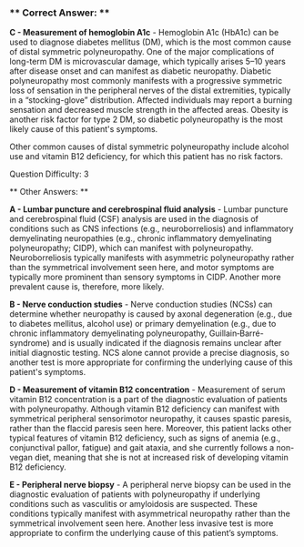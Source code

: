 ### ** Correct Answer: **

**C - Measurement of hemoglobin A1c** - Hemoglobin A1c (HbA1c) can be used to diagnose diabetes mellitus (DM), which is the most common cause of distal symmetric polyneuropathy. One of the major complications of long-term DM is microvascular damage, which typically arises 5–10 years after disease onset and can manifest as diabetic neuropathy. Diabetic polyneuropathy most commonly manifests with a progressive symmetric loss of sensation in the peripheral nerves of the distal extremities, typically in a “stocking-glove” distribution. Affected individuals may report a burning sensation and decreased muscle strength in the affected areas. Obesity is another risk factor for type 2 DM, so diabetic polyneuropathy is the most likely cause of this patient's symptoms.

Other common causes of distal symmetric polyneuropathy include alcohol use and vitamin B12 deficiency, for which this patient has no risk factors.

Question Difficulty: 3

** Other Answers: **

**A - Lumbar puncture and cerebrospinal fluid analysis** - Lumbar puncture and cerebrospinal fluid (CSF) analysis are used in the diagnosis of conditions such as CNS infections (e.g., neuroborreliosis) and inflammatory demyelinating neuropathies (e.g., chronic inflammatory demyelinating polyneuropathy; CIDP), which can manifest with polyneuropathy. Neuroborreliosis typically manifests with asymmetric polyneuropathy rather than the symmetrical involvement seen here, and motor symptoms are typically more prominent than sensory symptoms in CIDP. Another more prevalent cause is, therefore, more likely.

**B - Nerve conduction studies** - Nerve conduction studies (NCSs) can determine whether neuropathy is caused by axonal degeneration (e.g., due to diabetes mellitus, alcohol use) or primary demyelination (e.g., due to chronic inflammatory demyelinating polyneuropathy, Guillain‑Barré-syndrome) and is usually indicated if the diagnosis remains unclear after initial diagnostic testing. NCS alone cannot provide a precise diagnosis, so another test is more appropriate for confirming the underlying cause of this patient's symptoms.

**D - Measurement of vitamin B12 concentration** - Measurement of serum vitamin B12 concentration is a part of the diagnostic evaluation of patients with polyneuropathy. Although vitamin B12 deficiency can manifest with symmetrical peripheral sensorimotor neuropathy, it causes spastic paresis, rather than the flaccid paresis seen here. Moreover, this patient lacks other typical features of vitamin B12 deficiency, such as signs of anemia (e.g., conjunctival pallor, fatigue) and gait ataxia, and she currently follows a non-vegan diet, meaning that she is not at increased risk of developing vitamin B12 deficiency.

**E - Peripheral nerve biopsy** - A peripheral nerve biopsy can be used in the diagnostic evaluation of patients with polyneuropathy if underlying conditions such as vasculitis or amyloidosis are suspected. These conditions typically manifest with asymmetrical neuropathy rather than the symmetrical involvement seen here. Another less invasive test is more appropriate to confirm the underlying cause of this patient’s symptoms.

